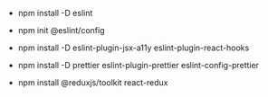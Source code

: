 * npm install -D eslint
* npm init @eslint/config
* npm install -D eslint-plugin-jsx-a11y eslint-plugin-react-hooks
* npm install -D prettier eslint-plugin-prettier eslint-config-prettier

* npm install @reduxjs/toolkit react-redux